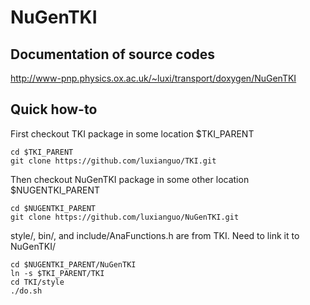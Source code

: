 # NuGenTKI
  ## Documentation of source codes
   http://www-pnp.physics.ox.ac.uk/~luxi/transport/doxygen/NuGenTKI

  ## Quick how-to
First checkout TKI package in some location $TKI_PARENT
  ```
  cd $TKI_PARENT
  git clone https://github.com/luxianguo/TKI.git
  ```
Then checkout NuGenTKI package in some other location $NUGENTKI_PARENT
  ```
  cd $NUGENTKI_PARENT
  git clone https://github.com/luxianguo/NuGenTKI.git
  ```
style/, bin/, and include/AnaFunctions.h are from TKI. Need to link it to NuGenTKI/
   ```
  cd $NUGENTKI_PARENT/NuGenTKI
  ln -s $TKI_PARENT/TKI
  cd TKI/style
  ./do.sh
   ```

